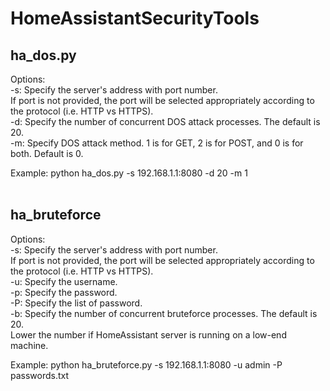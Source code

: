 # HomeAssistantSecurityTools
## ha_dos.py<br />
Options:<br />
        -s: Specify the server's address with port number.<br />
            If port is not provided, the port will be selected appropriately according to the protocol (i.e. HTTP vs HTTPS).<br />
        -d: Specify the number of concurrent DOS attack processes. The default is 20.<br />
        -m: Specify DOS attack method. 1 is for GET, 2 is for POST, and 0 is for both. Default is 0.<br />

Example: python ha_dos.py -s 192.168.1.1:8080 -d 20 -m 1<br />
<br />

## ha_bruteforce<br />
Options:<br />
        -s: Specify the server's address with port number.<br />
            If port is not provided, the port will be selected appropriately according to the protocol (i.e. HTTP vs HTTPS).<br />
        -u: Specify the username.<br />
        -p: Specify the password.<br />
        -P: Specify the list of password.<br />
        -b: Specify the number of concurrent bruteforce processes. The default is 20.<br />
            Lower the number if HomeAssistant server is running on a low-end machine.<br />

Example: python ha_bruteforce.py -s 192.168.1.1:8080 -u admin -P passwords.txt
